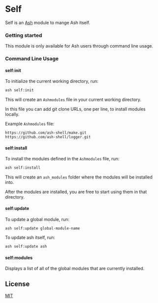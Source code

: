 # Self

Self is an [Ash](https://github.com/ash-shell/ash) module to mange Ash itself.

### Getting started

This module is only available for Ash users through command line usage.

### Command Line Usage

#### self:init

To initialize the current working directory, run:

```sh
ash self:init
```

This will create an `Ashmodules` file in your current working directory.

In this file you can add git clone URLs, one per line, to install modules locally.

Example `Ashmodules` file:

```
https://github.com/ash-shell/make.git
https://github.com/ash-shell/logger.git
```

#### self:install

To install the modules defined in the `Ashmodules` file, run:

```sh
ash self:install
```

This will create an `ash_modules` folder where the modules will be installed into.

After the modules are installed, you are free to start using them in that directory.

#### self:update

To update a global module, run:

```sh
ash self:update global-module-name
```

To update ash itself, run:

```sh
ash self:update ash
```

#### self:modules

Displays a list of all of the global modules that are currently installed.

## License

[MIT](LICENSE.md)
